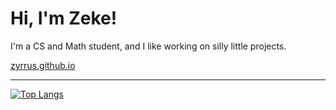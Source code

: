 # Hi, I'm Zeke! 

I'm a CS and Math student, and I like working on silly little projects.  

[zyrrus.github.io](https://zyrrus.github.io)

---

[![Top Langs](https://github-readme-stats.vercel.app/api/top-langs/?username=zyrrus&layout=compact)](https://github.com/anuraghazra/github-readme-stats)
